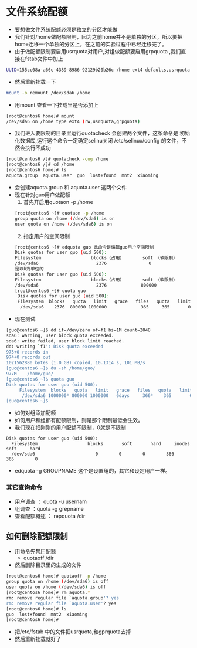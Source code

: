 # 文件系统配额
- 要想做文件系统配额必须是独立的分区才能做
- 我们针对/home做配额限制，因为之前home并不是单独的分区，所以要把home迁移一个单独的分区上，在之前的实验过程中已经迁移完了。
- 由于做配额限制要启用usrquota对用户,对组做配额要启用grpquota  ,我们直接在fstab文件中加上
```bash
UUID=155cc08a-a66c-4389-8986-92129b20b26c /home ext4 defaults,usrquota,grpquota 0 0
```
- 然后重新挂载一下
```bash
mount -o remount /dev/sda6 /home
```
- 用mount 查看一下挂载里是否添加上
```bash
[root@centos6 home]# mount
/dev/sda6 on /home type ext4 (rw,usrquota,grpquota)
```
- 我们进入要限制的目录里运行quotacheck 会创建两个文件，这条命令是 初始化数据库,运行这个命令一定确定selinu关闭 /etc/selinux/config 的文件，不然会执行不成功
```bash
[root@centos6 /]# quotacheck -cug /home
[root@centos6 /]# cd /home
[root@centos6 home]# ls
aquota.group  aquota.user  guo  lost+found  mnt2  xiaoming
```
- 会创建aquota.group 和 aquota.user 这两个文件
- 现在针对guo用户做配额
    1. 首先开启用quotaon -p /home
    ```bash
    [root@centos6 ~]# quotaon -p /home
    group quota on /home (/dev/sda6) is on
    user quota on /home (/dev/sda6) is on
    ```
    2. 指定用户的空间限制
    ```bash
    [root@centos6 ~]# edquota guo 此命令是编辑guo用户空间限制
    Disk quotas for user guo (uid 500):
    Filesystem                   blocks（占用）       soft （软限制）      hard （硬限制）    inodes（inode编号）     soft     hard
    /dev/sda6                      2376                0                           0              365        0        0
    是以k为单位的
    Disk quotas for user guo (uid 500):
    Filesystem                   blocks（占用）       soft （软限制）      hard （硬限制）    inodes（inode编号）     soft     hard
    /dev/sda6                      2376             800000                1000000              365        0        0
    [root@centos6 ~]# quota guo
     Disk quotas for user guo (uid 500): 
     Filesystem  blocks   quota   limit   grace   files   quota   limit   grace
      /dev/sda6    2376  800000 1000000             365     365       0        
    ```
- 现在测试
```bash
[guo@centos6 ~]$ dd if=/dev/zero of=f1 bs=1M count=2048
sda6: warning, user block quota exceeded.
sda6: write failed, user block limit reached.
dd: writing `f1': Disk quota exceeded
975+0 records in
974+0 records out
1021562880 bytes (1.0 GB) copied, 10.1314 s, 101 MB/s
[guo@centos6 ~]$ du -sh /home/guo/
977M    /home/guo/
[guo@centos6 ~]$ quota guo
Disk quotas for user guo (uid 500): 
     Filesystem  blocks   quota   limit   grace   files   quota   limit   grace
      /dev/sda6 1000000* 800000 1000000   6days     366*    365       0   6days(在这7天只能可以达到硬限制，过了7天则只能达到软限制)
[guo@centos6 ~]$ 
```
- 如何对组添加配额
- 如何用户和组都有配额限制，则是那个限制最低会生效。
- 我们现在把刚刚的用户配额不限制，0就是不限制
```bahs
Disk quotas for user guo (uid 500):
  Filesystem                   blocks       soft       hard     inodes     soft     hard
  /dev/sda6                       0        0        0        366      365        0
```
- edquota -g GROUPNAME 这个是设置组的，其它和设定用户一样。


### 其它查询命令
 - 用户调查 ： quota -u usernam
 - 组调查 ：quota -g grepname
 - 查看配额概述 ： repquota  /dir
 

 ## 如何删除配额限制
- 用命令先禁用配额
    - quotaoff /dir 
- 然后删除目录里的生成的文件
 ```bash
[root@centos6 home]# quotaoff -p /home
group quota on /home (/dev/sda6) is off
user quota on /home (/dev/sda6) is off
[root@centos6 home]# rm aquota.*
rm: remove regular file `aquota.group'? yes
rm: remove regular file `aquota.user'? yes
[root@centos6 home]# ls
guo  lost+found  mnt2  xiaoming
[root@centos6 home]# 
```
- 把/etc/fstab 中的文件把usrquota,和gprquota去掉
- 然后重新挂载就好了